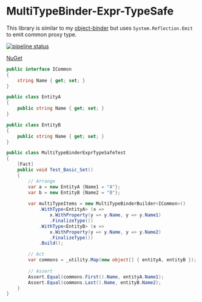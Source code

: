 # MultiTypeBinder-Expr-TypeSafe

This library is similar to my [object-binder](https://github.com/amir734jj/object-binder) but uses `System.Reflection.Emit` to emit common proxy type.

[![pipeline status](https://gitlab.com/hesamian/MultiTypeBinder-Expr-TypeSafe/badges/master/pipeline.svg)](https://gitlab.com/hesamian/MultiTypeBinder-Expr-TypeSafe/commits/master)


[NuGet](https://www.nuget.org/packages/multi-type-binder-expr-typesafe/)


```csharp
public interface ICommon
{
    string Name { get; set; }
}

public class EntityA
{
    public string Name { get; set; }
}

public class EntityB
{
    public string Name { get; set; }
}

public class MultiTypeBinderExprTypeSafeTest
{    
    [Fact]
    public void Test_Basic_Set()
    {
        // Arrange
        var a = new EntityA {Name1 = "A"};
        var b = new EntityB {Name2 = "B"};
        
        var multiTypeItems = new MultiTypeBinderBuilder<ICommon>()
            .WithType<EntityA> (x =>
                x.WithProperty(y => y.Name, y => y.Name1)
                .FinalizeType())
            .WithType<EntityB> (x =>
                x.WithProperty(y => y.Name, y => y.Name2)
                .FinalizeType())
            .Build();

        // Act
        var commons = _utility.Map(new object[] { entityA, entityB });
        
        // Assert
        Assert.Equal(commons.First().Name, entityA.Name1);
        Assert.Equal(commons.Last().Name, entityB.Name2);
    }
}
 ```
